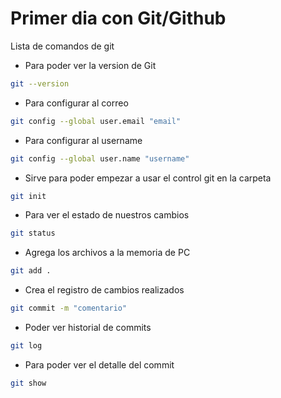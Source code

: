 # Primer dia con Git/Github
Lista de comandos de git
* Para poder ver la version de Git
```bash
git --version
```
* Para configurar al correo
```bash
git config --global user.email "email"
```
* Para configurar al username
```bash
git config --global user.name "username"
```
* Sirve para poder empezar a usar el control git en la carpeta
```bash
git init
```
* Para ver el estado de nuestros cambios

```bash
git status
```
* Agrega los archivos a la memoria de PC
```bash
git add .
```
* Crea el registro de cambios realizados
```bash
git commit -m "comentario"
```
* Poder ver historial de commits
```bash
git log
```
* Para poder ver el detalle del commit
```bash
git show
```